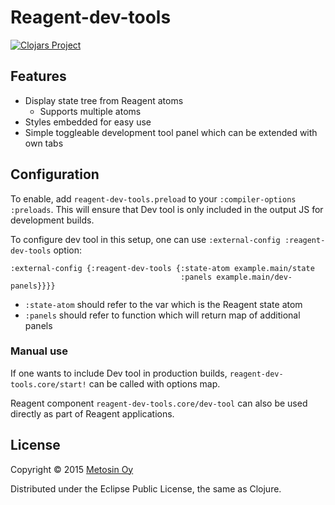 # Reagent-dev-tools

[![Clojars Project](http://clojars.org/metosin/reagent-dev-tools/latest-version.svg)](http://clojars.org/metosin/reagent-dev-tools)

## Features

- Display state tree from Reagent atoms
  - Supports multiple atoms
- Styles embedded for easy use
- Simple toggleable development tool panel which can be extended with own tabs

## Configuration

To enable, add `reagent-dev-tools.preload` to your `:compiler-options` `:preloads`.
This will ensure that Dev tool is only included in the output JS for
development builds.

To configure dev tool in this setup, one can use `:external-config :reagent-dev-tools` option:

```edn
:external-config {:reagent-dev-tools {:state-atom example.main/state
                                      :panels example.main/dev-panels}}}}
```

- `:state-atom` should refer to the var which is the Reagent state atom
- `:panels` should refer to function which will return map of additional panels

### Manual use

If one wants to include Dev tool in production builds, `reagent-dev-tools.core/start!`
can be called with options map.

Reagent component `reagent-dev-tools.core/dev-tool` can also be used directly
as part of Reagent applications.

## License

Copyright © 2015 [Metosin Oy](http://www.metosin.fi)

Distributed under the Eclipse Public License, the same as Clojure.
